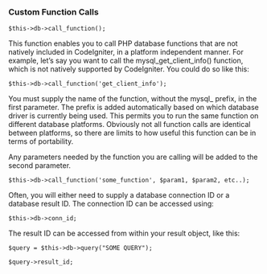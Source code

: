 ### Custom Function Calls ###
    $this->db->call_function();
This function enables you to call PHP database functions that are not natively included in CodeIgniter, in a platform independent manner. For example, let’s say you want to call the mysql_get_client_info() function, which is not natively supported by CodeIgniter. You could do so like this:

    $this->db->call_function('get_client_info');
You must supply the name of the function, without the mysql_ prefix, in the first parameter. The prefix is added automatically based on which database driver is currently being used. This permits you to run the same function on different database platforms. Obviously not all function calls are identical between platforms, so there are limits to how useful this function can be in terms of portability.

Any parameters needed by the function you are calling will be added to the second parameter.


    $this->db->call_function('some_function', $param1, $param2, etc..);
Often, you will either need to supply a database connection ID or a database result ID. The connection ID can be accessed using:


    $this->db->conn_id;
The result ID can be accessed from within your result object, like this:


    $query = $this->db->query("SOME QUERY");

	$query->result_id;
